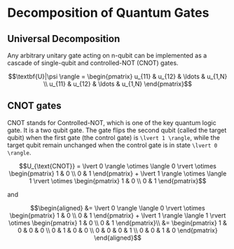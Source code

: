 # Decomposition of Quantum Gates

## Universal Decomposition
Any arbitrary unitary gate acting on n-qubit can be implemented as a cascade of single-qubit and controlled-NOT (CNOT) gates.

```math
\textbf{U}|\psi \rangle = \begin{pmatrix} u_{11} & u_{12} & \ldots & u_{1,N} \\ u_{11} & u_{12} & \ldots & u_{1,N} \end{pmatrix}
```

## CNOT gates
 CNOT stands for Controlled-NOT, which is one of the key quantum logic gate. It is a two qubit gate. The gate flips the second qubit (called the target qubit) when the first gate (the control gate) is ``\lvert 1 \rangle``, while the target qubit remain unchanged when the control gate is in state ``\lvert 0 \rangle``.

 ```math
 U_{\text{CNOT}} = \lvert 0 \rangle \otimes \langle 0 \rvert \otimes \begin{pmatrix} 1 & 0 \\ 0 & 1 \end{pmatrix} + \lvert 1 \rangle \otimes \langle 1 \rvert \otimes \begin{pmatrix} 1 & 0 \\ 0 & 1 \end{pmatrix}
 ```
and
 ```math
 \begin{aligned}
                 &= \lvert 0 \rangle \langle 0 \rvert \otimes \begin{pmatrix} 1 & 0 \\ 0 & 1 \end{pmatrix} + \lvert 1 \rangle  \langle 1 \rvert \otimes \begin{pmatrix} 1 & 0 \\ 0 & 1 \end{pmatrix}\\
                 &= \begin{pmatrix} 1 & 0 & 0 & 0 \\ 0 & 1 & 0 & 0 \\ 0 & 0 & 0 & 1 \\ 0 & 0 & 1 & 0 \end{pmatrix} 
 \end{aligned}
 ```